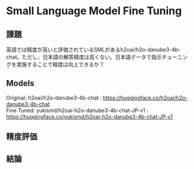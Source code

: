 # Small Language Model Fine Tuning

## 課題
英語では精度が高いと評価されているSMLがあるh2oai/h2o-danube3-4b-chat。ただし、日本語の解答精度は高くない。日本語データで指示チューニングを実施することで精度は向上できるか？

## Models
Original: h2oai/h2o-danube3-4b-chat : https://huggingface.co/h2oai/h2o-danube3-4b-chat  
Fine Tuned: yukismd/h2oai-h2o-danube3-4b-chat-JP-v1 : https://huggingface.co/yukismd/h2oai-h2o-danube3-4b-chat-JP-v1

## 精度評価

## 結論

